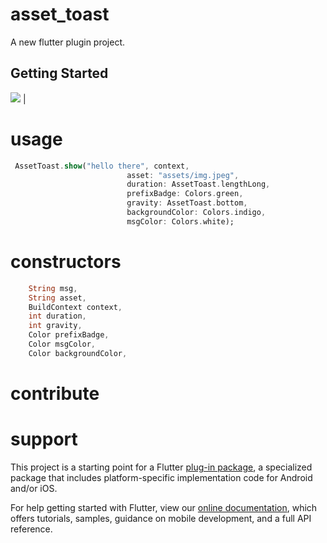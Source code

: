 # asset_toast

A new flutter plugin project.

## Getting Started
![](./sc.artgif.gif)  |
# usage

```dart
 AssetToast.show("hello there", context,
                          asset: "assets/img.jpeg",
                          duration: AssetToast.lengthLong,
                          prefixBadge: Colors.green,
                          gravity: AssetToast.bottom,
                          backgroundColor: Colors.indigo,
                          msgColor: Colors.white);
```
# constructors 
```dart
    String msg,
    String asset,
    BuildContext context,
    int duration,
    int gravity,
    Color prefixBadge,
    Color msgColor,
    Color backgroundColor,
```

# contribute

# support 




This project is a starting point for a Flutter
[plug-in package](https://flutter.dev/developing-packages/),
a specialized package that includes platform-specific implementation code for
Android and/or iOS.

For help getting started with Flutter, view our 
[online documentation](https://flutter.dev/docs), which offers tutorials, 
samples, guidance on mobile development, and a full API reference.
